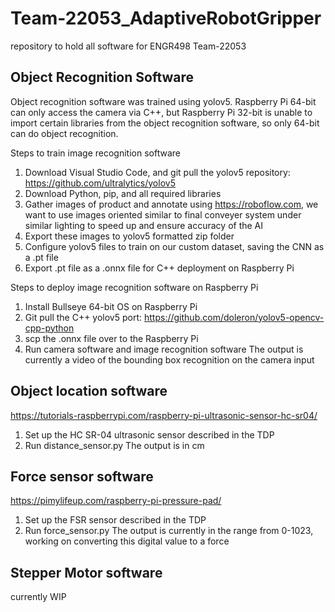 # Team-22053_AdaptiveRobotGripper
repository to hold all software for ENGR498 Team-22053

## Object Recognition Software

Object recognition software was trained using yolov5. Raspberry Pi 64-bit can only access the camera via C++, but Raspberry Pi 32-bit is unable to import certain libraries from the object recognition software, so only 64-bit can do object recognition.

Steps to train image recognition software 
1. Download Visual Studio Code, and git pull the yolov5 repository: https://github.com/ultralytics/yolov5
2. Download Python, pip, and all required libraries
3. Gather images of product and annotate using https://roboflow.com, we want to use images oriented similar to final conveyer system under similar lighting to speed up and ensure accuracy of the AI 
4. Export these images to yolov5 formatted zip folder
5. Configure yolov5 files to train on our custom dataset, saving the CNN as a .pt file
6. Export .pt file as a .onnx file for C++ deployment on Raspberry Pi

Steps to deploy image recognition software on Raspberry Pi
1. Install Bullseye 64-bit OS on Raspberry Pi
2. Git pull the C++ yolov5 port: https://github.com/doleron/yolov5-opencv-cpp-python 
3. scp the .onnx file over to the Raspberry Pi
4. Run camera software and image recognition software
    The output is currently a video of the bounding box recognition on the camera input

## Object location software

https://tutorials-raspberrypi.com/raspberry-pi-ultrasonic-sensor-hc-sr04/

1. Set up the HC SR-04 ultrasonic sensor described in the TDP
2. Run distance_sensor.py
    The output is in cm

## Force sensor software

https://pimylifeup.com/raspberry-pi-pressure-pad/

1. Set up the FSR sensor described in the TDP
2. Run force_sensor.py
    The output is currently in the range from 0-1023, working on converting this digital value to a force

## Stepper Motor software

currently WIP
